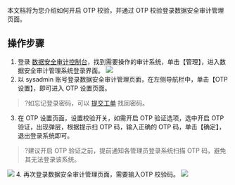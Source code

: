 本文档将为您介绍如何开启 OTP 校验，并通过 OTP 校验登录数据安全审计管理页面。
## 操作步骤
1. 登录 [数据安全审计控制台](https://console.cloud.tencent.com/cds/audit)，找到需要操作的审计系统，单击【管理】，进入数据安全审计管理系统登录界面。
![](https://main.qcloudimg.com/raw/58e92bf681bdc797d2978ba51775b30e.png)
2. 以 sysadmin 账号登录数据安全审计管理页面，在左侧导航栏中，单击【OTP 设置】，即可进入 OTP 设置页面。
>?如忘记登录密码，可以 [提交工单](https://console.cloud.tencent.com/workorder/category?level1_id=517&level2_id=727&source=0&data_title=%E5%85%B6%E4%BB%96%E8%85%BE%E8%AE%AF%E4%BA%91%E4%BA%A7%E5%93%81&level3_id=729&radio_title=%E6%95%85%E9%9A%9C%E6%8E%92%E6%9F%A5&queue=15&scene_code=17784&step=2) 找回密码。
3. 在 OTP 设置页面，设置校验开关，如需开启 OTP 验证选项，选中开启 OTP 验证，出现弹层，根据提示扫 OTP 码，输入正确的 OTP 码，单击【确定】，退出登录系统即可。
>?建议开启 OTP 验证之前，提前通知各管理员登录系统扫描 OTP 码，避免其无法登录该系统。
>
![](https://main.qcloudimg.com/raw/47183d8f628f08b4a57f857b8e04f94f.png)
4. 再次登录数据安全审计管理页面，需要输入OTP 校验码。
![](https://main.qcloudimg.com/raw/47b8447fcdd2c31ffeae9f1d9cd66ab1.png)
